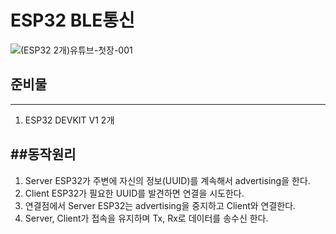 # ESP32 BLE통신
![(ESP32 2개)유튜브-첫장-001](https://user-images.githubusercontent.com/37902752/152265721-9fe7b323-81aa-40e5-b0b2-f75dca7434a8.png)

## 준비물
---
1. ESP32 DEVKIT V1  2개

##동작원리
---
1. Server ESP32가 주변에 자신의 정보(UUID)를 계속해서 advertising을 한다.
2. Client ESP32가 필요한 UUID를 발견하면 연결을 시도한다.
3. 연결점에서 Server ESP32는 advertising을 중지하고 Client와 연결한다.
4. Server, Client가 접속을 유지하며 Tx, Rx로 데이터를 송수신 한다.



